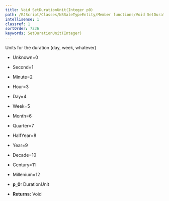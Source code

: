 ```yaml
---
title: Void SetDurationUnit(Integer p0)
path: /EJScript/Classes/NSSaleTypeEntity/Member functions/Void SetDurationUnit(Integer p_0)
intellisense: 1
classref: 1
sortOrder: 7236
keywords: SetDurationUnit(Integer)
---
```


Units for the duration (day, week, whatever)

* Unknown=0
* Second=1
* Minute=2
* Hour=3
* Day=4
* Week=5
* Month=6
* Quarter=7
* HalfYear=8
* Year=9
* Decade=10
* Century=11
* Millenium=12

* **p_0:** DurationUnit
* **Returns:** Void



